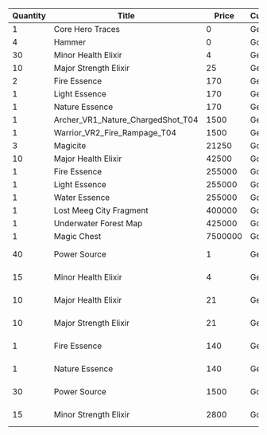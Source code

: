 | Quantity | Title | Price | Currency |  Requirement |
| -------- | ----- | ----- | -------- |  ----------- |
| 1 | Core Hero Traces | 0 | Gems |  |
| 4 | Hammer | 0 | Gold |  |
| 30 | Minor Health Elixir | 4 | Gems |  |
| 10 | Major Strength Elixir | 25 | Gems |  |
| 2 | Fire Essence | 170 | Gems |  |
| 1 | Light Essence | 170 | Gems |  |
| 1 | Nature Essence | 170 | Gems |  |
| 1 | Archer_VR1_Nature_ChargedShot_T04 | 1500 | Gems |  |
| 1 | Warrior_VR2_Fire_Rampage_T04 | 1500 | Gems |  |
| 3 | Magicite | 21250 | Gold |  |
| 10 | Major Health Elixir | 42500 | Gold |  |
| 1 | Fire Essence | 255000 | Gold |  |
| 1 | Light Essence | 255000 | Gold |  |
| 1 | Water Essence | 255000 | Gold |  |
| 1 | Lost Meeg City Fragment | 400000 | Gold |  |
| 1 | Underwater Forest Map | 425000 | Gold |  |
| 1 | Magic Chest | 7500000 | Gold |  |
| 40 | Power Source | 1 | Gems | VIP Pack 3 Required |
| 15 | Minor Health Elixir | 4 | Gems | VIP Pack 3 Required |
| 10 | Major Health Elixir | 21 | Gems | VIP Pack 3 Required |
| 10 | Major Strength Elixir | 21 | Gems | VIP Pack 3 Required |
| 1 | Fire Essence | 140 | Gems | VIP Pack 3 Required |
| 1 | Nature Essence | 140 | Gems | VIP Pack 3 Required |
| 30 | Power Source | 1500 | Gold | VIP Pack 3 Required |
| 15 | Minor Strength Elixir | 2800 | Gold | VIP Pack 3 Required |
